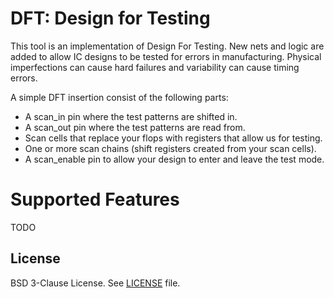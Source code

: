 # DFT: Design for Testing

This tool is an implementation of Design For Testing. New nets and logic are added to allow IC designs to
be tested for errors in manufacturing.   Physical imperfections can cause hard failures and variability can cause timing errors.

A simple DFT insertion consist of the following parts:

* A scan_in pin where the test patterns are shifted in.
* A scan_out pin where the test patterns are read from.
* Scan cells that replace your flops with registers that allow us for testing.
* One or more scan chains (shift registers created from your scan cells).
* A scan_enable pin to allow your design to enter and leave the test mode.


# Supported Features

TODO


## License

BSD 3-Clause License. See [LICENSE](../../LICENSE) file.
